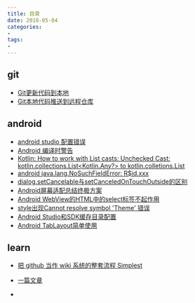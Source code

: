 ```yaml
---
title: 目录
date: 2018-05-04
categories: 
- 
tags: 
- 
---
```

git
------------------------
* [Git更新代码到本地](https://github.com/ningdaolong/wiki/blob/master/git/18_05_03_first.md)
* [Git本地代码推送到远程仓库](https://github.com/ningdaolong/wiki/blob/master/git/18_05_03_second.md)

android
-----------------------------
* [android studio 配置错误](https://github.com/ningdaolong/wiki/blob/master/android/AdroidStudio_Error.md)
* [Android 编译时警告](https://github.com/ningdaolong/wiki/blob/master/android/Android_Error.md)
* [Kotlin: How to work with List casts: Unchecked Cast: kotlin.collections.List<Kotlin.Any?> to kotlin.colletions.List<Waypoint>](https://github.com/ningdaolong/wiki/blob/master/android/2018%E5%B9%B45%E6%9C%8811%E6%97%A514_44.md)
* [android java.lang.NoSuchFieldError: R$id.xxx](https://github.com/ningdaolong/wiki/blob/master/android/2018%E5%B9%B45%E6%9C%8823%E6%97%A515_19.md)
* [dialog.setCancelable与setCanceledOnTouchOutside的区别](https://github.com/ningdaolong/wiki/blob/master/android/2018%E5%B9%B45%E6%9C%8824%E6%97%A513_49.md)
* [Android屏幕适配总结终极方案](https://github.com/ningdaolong/wiki/blob/master/android/2018%E5%B9%B45%E6%9C%888%E6%97%A514_16.md)
* [Android WebView的HTML中的select标签不起作用](https://github.com/ningdaolong/wiki/blob/master/android/2018%E5%B9%B47%E6%9C%8810%E6%97%A514_39.md)
* [style出现Cannot resolve symbol 'Theme' 错误](https://github.com/ningdaolong/wiki/blob/master/android/2018%E5%B9%B47%E6%9C%8810%E6%97%A515_47.md)
* [Android Studio和SDK缓存目录配置](https://github.com/ningdaolong/wiki/blob/master/android/2018%E5%B9%B47%E6%9C%8830%E6%97%A509_59.md)
* [Android TabLayout简单使用](https://github.com/ningdaolong/wiki/blob/master/android/2018%E5%B9%B49%E6%9C%886%E6%97%A514_34.md)

learn
-----------------------------------
* [把 github 当作 wiki 系统的整套流程 Simplest](https://github.com/ningdaolong/wiki/blob/master/learn/2018%E5%B9%B45%E6%9C%888%E6%97%A515_41.md)
* [一篇文章](https://github.com/ningdaolong/wiki/blob/master/learn/18_05_04_first.md)

* []()

